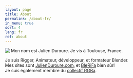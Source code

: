 ```yaml
---
layout: page
title: About
permalink: /about-fr/
in_menu: true
sort: 4
lang: fr
ref: about
---
```


<img align='left' src='{{ site.baseurl }}/assets/img/julienduroure.jpg'>
Mon nom est Julien Duroure.  
Je vis à Toulouse, France.  


Je suis Rigger, Animateur, développeur, et formateur Blender.  
Mes sites sont [JulienDuroure.com](http://julienduroure.com), et [BleRiFa]({{site.baseurl}}) bien sûr!  
Je suis également membre du [collectif RGBa](http://rgba.fr).
